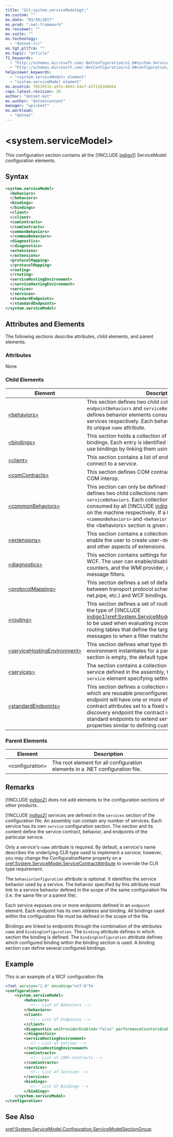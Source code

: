 ```yaml
---
title: "&lt;system.serviceModel&gt;"
ms.custom: ""
ms.date: "03/30/2017"
ms.prod: ".net-framework"
ms.reviewer: ""
ms.suite: ""
ms.technology: 
  - "dotnet-clr"
ms.tgt_pltfrm: ""
ms.topic: "article"
f1_keywords: 
  - "http://schemas.microsoft.com/.NetConfiguration/v2.0#system.ServiceModel"
  - "http://schemas.microsoft.com/.NetConfiguration/v2.0#configuration/system.ServiceModel"
helpviewer_keywords: 
  - "<system.serviceModel> element"
  - "system.serviceModel element"
ms.assetid: 78519531-ad7a-40d3-b3e7-42f1103d8854
caps.latest.revision: 26
author: "dotnet-bot"
ms.author: "dotnetcontent"
manager: "wpickett"
ms.workload: 
  - "dotnet"
---
```

# &lt;system.serviceModel&gt;
This configuration section contains all the [!INCLUDE [indigo1](../../../../../includes/indigo1-md.md)] ServiceModel configuration elements.  

## Syntax  

```xml  
<system.serviceModel>  
  <behaviors>  
  </behaviors>  
  <bindings>  
  </bindings>  
  <client>  
  </client>  
  <comContracts>  
  </comContracts>  
  <commonBehaviors>  
  </commonBehaviors>  
  <diagnostics>  
  </diagnostics>  
  <extensions>  
  </extensions>
  <protocolMapping>
  </protocolMapping>
  <routing>
  </routing>  
  <serviceHostingEnvironment>  
  </serviceHostingEnvironment>  
  <services>  
  </services>
  <standardEndpoints>  
  </standardEndpoints>  
</system.serviceModel>  
```  

## Attributes and Elements  
 The following sections describe attributes, child elements, and parent elements.  

### Attributes  
 None  

### Child Elements  


|                                                          Element                                                          |                                                                                                                                                                                                                                Description                                                                                                                                                                                                                                 |
|---------------------------------------------------------------------------------------------------------------------------|----------------------------------------------------------------------------------------------------------------------------------------------------------------------------------------------------------------------------------------------------------------------------------------------------------------------------------------------------------------------------------------------------------------------------------------------------------------------------|
|                 [\<behaviors>](../../../../../docs/framework/configure-apps/file-schema/wcf/behaviors.md)                 |                                                                                                        This section defines two child collections named `endpointBehaviors` and `serviceBehaviors`.  Each collection defines behavior elements consumed by endpoints and services respectively. Each behavior element is identified by its unique `name` attribute.                                                                                                        |
|                  [\<bindings>](../../../../../docs/framework/configure-apps/file-schema/wcf/bindings.md)                  |                                                                                                                                                  This section holds a collection of standard and custom bindings. Each entry is identified by its unique `name`. Services use bindings by linking them using the `name`.                                                                                                                                                   |
|                    [\<client>](../../../../../docs/framework/configure-apps/file-schema/wcf/client.md)                    |                                                                                                                                                                                              This section contains a list of endpoints a client uses to connect to a service.                                                                                                                                                                                              |
|              [\<comContracts>](../../../../../docs/framework/configure-apps/file-schema/wcf/comcontracts.md)              |                                                                                                                                                                                                    This section defines COM contracts enabled for WCF and COM interop.                                                                                                                                                                                                     |
|           [\<commonBehaviors>](../../../../../docs/framework/configure-apps/file-schema/wcf/commonbehaviors.md)           | This section can only be defined in the machine.config file. It defines two child collections named `endpointBehaviors` and `serviceBehaviors`.  Each collection defines behavior elements consumed by all [!INCLUDE [indigo2](../../../../../includes/indigo2-md.md)] endpoints and services on the machine respectively.  If a behavior is defined in both `<commonBehaviors>` and `<behaviors>` sections, the behavior in the \<behaviors> section is given preference. |
|            [\<extensions>](../../../../../docs/framework/configure-apps/file-schema/wcf/extensions-section.md)            |                                                                                                                                                            This section contains a collection of extensions, which enable the user to create user-defined bindings, behaviors, and other aspects of extensions.                                                                                                                                                            |
|               [\<diagnostics>](../../../../../docs/framework/configure-apps/file-schema/wcf/diagnostics.md)               |                                                                                                                                          This section contains settings for the diagnostics features of WCF. The user can enable/disable tracing, performance counters, and the WMI provider, and can add custom message filters.                                                                                                                                          |
|           [\<protocolMapping>](../../../../../docs/framework/configure-apps/file-schema/wcf/protocolmapping.md)           |                                                                                                                                                             This section defines a set of default protocol mapping between transport protocol schemes (e.g., http, net.tcp, net.pipe, etc.) and WCF bindings.                                                                                                                                                              |
|                   [\<routing>](../../../../../docs/framework/configure-apps/file-schema/wcf/routing.md)                   |                                                               This section defines a set of routing filters, which determine the type of [!INCLUDE [indigo1](../../../../../includes/indigo1-md.md)]<xref:System.ServiceModel.Dispatcher.MessageFilter> to be used when evaluating incoming messages, as well as routing tables that define the target endpoints to send messages to when a filter matches.                                                                |
| [\<serviceHostingEnvironment>](../../../../../docs/framework/configure-apps/file-schema/wcf/servicehostingenvironment.md) |                                                                                                                                                        This section defines what type the service hosting environment instantiates for a particular transport. If this section is empty, the default type is used.                                                                                                                                                         |
|                  [\<services>](../../../../../docs/framework/configure-apps/file-schema/wcf/services.md)                  |                                                                                                                                                  The section contains a collection of services. For each service defined in the assembly, this element contains a `service` element specifying settings for the service.                                                                                                                                                   |
|         [\<standardEndpoints>](../../../../../docs/framework/configure-apps/file-schema/wcf/standardendpoints.md)         |                                 This section defines a collection of standard endpoints, which are reusable preconfigured endpoints. A standard endpoint will have one or more of the address, binding and contract attributes set to a fixed value. For example, in the discovery endpoint the contract is fixed. You can also use standard endpoints to extend service endpoint with new properties similar to defining custom bindings.                                 |

### Parent Elements  

|Element|Description|  
|-------------|-----------------|  
|\<configuration>|The root element for all configuration elements in a .NET configuration file.|  

## Remarks  
 [!INCLUDE [indigo2](../../../../../includes/indigo2-md.md)] does not add elements to the configuration sections of other products.  

 [!INCLUDE [indigo2](../../../../../includes/indigo2-md.md)] services are defined in the `services` section of the configuration file. An assembly can contain any number of services. Each service has its own `service` configuration section. The section and its content define the service contract, behavior, and endpoints of the particular service.  

 Only a service's `name` attribute is required.  By default, a service's name describes the underlying CLR type used to implement a service; however, you may change the ConfigurationName property on a <xref:System.ServiceModel.ServiceContractAttribute> to override the CLR type requirement.  

 The `behaviorConfiguration` attribute is optional. It identifies the service behavior used by a service. The behavior specified by this attribute must link to a service behavior defined in the scope of the same configuration file (i.e. the same file or a parent file).  

 Each service exposes one or more endpoints defined in an `endpoint` element. Each endpoint has its own address and binding. All bindings used within the configuration file must be defined in the scope of the file.  

 Bindings are linked to endpoints through the combination of the attributes `name` and `bindingConfiguration`. The `binding` attribute defines in which section the binding is defined. The `bindingConfiguration` attribute defines which configured binding within the binding section is used. A binding section can define several configured bindings.  

## Example  
 This is an example of a WCF configuration file.  

```xml  
<?xml version="1.0" encoding="utf-8"?>  
<configuration>  
    <system.serviceModel>  
        <behaviors>  
           <!-- List of Behaviors -->  
        </behaviors>  
        <client>  
           <!-- List of Endpoints -->  
        </client>  
        <diagnostics wmiProviderEnabled="false" performanceCountersEnabled="false" tracingEnabled="false">  
        </diagnostics>  
        <serviceHostingEnvironment>  
           <!-- List of entries -->  
        </serviceHostingEnvironment>  
        <comContracts>  
           <!-- List of COM+ Contracts -->  
        </comContracts>          
        <services>  
           <!-- List of Services -->  
        </services>  
        <bindings>  
           <!-- List of Bindings -->  
        </bindings>  
    </system.serviceModel>  
</configuration>  
```  

## See Also  
 <xref:System.ServiceModel.Configuration.ServiceModelSectionGroup>
